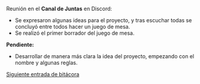 Reunión en el **Canal de Juntas** en Discord:
* Se expresaron algunas ideas para el proyecto, y tras escuchar todas se concluyó entre todos hacer un juego de mesa.
* Se realizó el primer borrador del juego de mesa.

**Pendiente:**
* Desarrollar de manera más clara la idea del proyecto, empezando con el nombre y algunas reglas.

[Siguiente entrada de bitácora](https://github.com/Edwin-Lines/Proyecto-And-Then...-/blob/main/Documentaci%C3%B3n/Bit%C3%A1coras/Bit%C3%A1coras%20de%20Primera%20entrega/3.%20D%C3%ADa%2002%20de%20noviembre%20del%202020.md "Siguiente entrada de bitácora")

